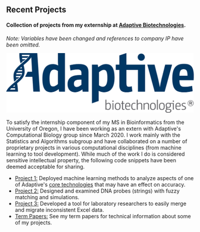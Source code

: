 ## Recent Projects
#### Collection of projects from my externship at [Adaptive Biotechnologies](https://www.adaptivebiotech.com/).
*Note: Variables have been changed and references to company IP have been omitted.*

![alt text](/Adaptive_Logo.png?raw=true)

To satisfy the internship component of my MS in Bioinformatics from the University of Oregon, I have been working as an extern with Adaptive's Computational Biology group since March 2020. I work mainly with the Statistics and Algorithms subgroup and have collaborated on a number of proprietary projects in various computational disciplines (from machine learning to tool development). While much of the work I do is considered sensitive intellectual property, the following code snippets have been deemed acceptable for sharing.

* [Project 1:](/Project_1/README.md) Deployed machine learning methods to analyze aspects of one of Adaptive's [core technologies](https://www.clonoseq.com/) that may have an effect on accuracy.
* [Project 2:](/Project_2/README.md) Designed and examined DNA probes (strings) with fuzzy matching and simulations.
* [Project 3:](/Project_3/README.md) Developed a tool for laboratory researchers to easily merge and migrate inconsistent Excel data.
* [Term Papers:](/Externship_Term_Papers/README.md) See my term papers for technical information about some of my projects.
